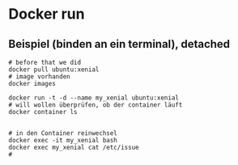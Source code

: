 # Docker run 

## Beispiel (binden an ein terminal), detached

```
# before that we did
docker pull ubuntu:xenial
# image vorhanden 
docker images

docker run -t -d --name my_xenial ubuntu:xenial
# will wollen überprüfen, ob der container läuft
docker container ls 


# in den Container reinwechsel 
docker exec -it my_xenial bash 
docker exec my_xenial cat /etc/issue
# 

```
